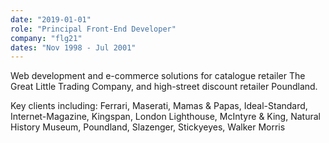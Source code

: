 ```yaml
---
date: "2019-01-01"
role: "Principal Front-End Developer"
company: "flg21"
dates: "Nov 1998 - Jul 2001"
---
```


Web development and e-commerce solutions for catalogue retailer The Great Little Trading Company, and high-street discount retailer Poundland.

Key clients including: Ferrari, Maserati, Mamas & Papas, Ideal-Standard, Internet-Magazine, Kingspan, London Lighthouse, McIntyre & King, Natural History Museum, Poundland, Slazenger, Stickyeyes, Walker Morris
